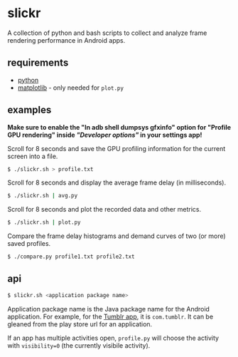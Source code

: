 slickr
======

A collection of python and bash scripts to collect and analyze frame rendering performance in Android apps.

## requirements

* [python](https://www.python.org/)
* [matplotlib](http://matplotlib.org/) - only needed for `plot.py`

## examples

**Make sure to enable the "In adb shell dumpsys gfxinfo" option for "Profile GPU rendering" inside _"Developer options"_ in your settings app!**

Scroll for 8 seconds and save the GPU profiling information for the current screen into a file.

```bash
$ ./slickr.sh > profile.txt
```

Scroll for 8 seconds and display the average frame delay (in milliseconds).

```bash
$ ./slickr.sh | avg.py
```

Scroll for 8 seconds and plot the recorded data and other metrics.

```bash
$ ./slickr.sh | plot.py
```

Compare the frame delay histograms and demand curves of two (or more) saved profiles.

```bash
$ ./compare.py profile1.txt profile2.txt
```

## api

```bash
$ slickr.sh <application package name>
```

Application package name is the Java package name for the Android application. For example, for the [Tumblr app](https://play.google.com/store/apps/details?id=com.tumblr), it is `com.tumblr`. It can be gleaned from the play store url for an application.

If an app has multiple activities open, `profile.py` will choose the activity with `visibility=0` (the currently visibile activity).